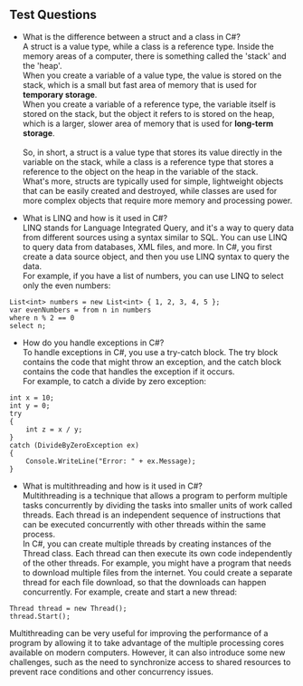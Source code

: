 ## Test Questions
* What is the difference between a struct and a class in C#? <br>
A struct is a value type, while a class is a reference type. 
Inside the memory areas of a computer, there is something called the 'stack' and the 'heap'. <br> When you create a variable of a value type, the value is stored on the stack, which is a small but fast area of memory that is used for __temporary storage__. <br> When you create a variable of a reference type, the variable itself is stored on the stack, but the object it refers to is stored on the heap, which is a larger, slower area of memory that is used for __long-term storage__. <br>
<br> So, in short, a struct is a value type that stores its value directly in the variable on the stack, while a class is a reference type that stores a reference to the object on the heap in the variable of the stack. <br>
What's more, structs are typically used for simple, lightweight objects that can be easily created and destroyed, while classes are used for more complex objects that require more memory and processing power.

* What is LINQ and how is it used in C#? <br>
LINQ stands for Language Integrated Query, and it's a way to query data from different sources using a syntax similar to SQL. You can use LINQ to query data from databases, XML files, and more. In C#, you first create a data source object, and then you use LINQ syntax to query the data. <br>
For example, if you have a list of numbers, you can use LINQ to select only the even numbers:

```
List<int> numbers = new List<int> { 1, 2, 3, 4, 5 };
var evenNumbers = from n in numbers
where n % 2 == 0
select n;
```

* How do you handle exceptions in C#? <br>
To handle exceptions in C#, you use a try-catch block. The try block contains the code that might throw an exception, and the catch block contains the code that handles the exception if it occurs. <br>
For example, to catch a divide by zero exception:

```
int x = 10;
int y = 0;
try
{
    int z = x / y;
}
catch (DivideByZeroException ex)
{
    Console.WriteLine("Error: " + ex.Message);
}
```

* What is multithreading and how is it used in C#? <br>
Multithreading is a technique that allows a program to perform multiple tasks concurrently by dividing the tasks into smaller units of work called threads. Each thread is an independent sequence of instructions that can be executed concurrently with other threads within the same process. <br> In C#, you can create multiple threads by creating instances of the Thread class. Each thread can then execute its own code independently of the other threads. For example, you might have a program that needs to download multiple files from the internet. You could create a separate thread for each file download, so that the downloads can happen concurrently.
For example, create and start a new thread: 

```
Thread thread = new Thread();
thread.Start();
```
Multithreading can be very useful for improving the performance of a program by allowing it to take advantage of the multiple processing cores available on modern computers. However, it can also introduce some new challenges, such as the need to synchronize access to shared resources to prevent race conditions and other concurrency issues.